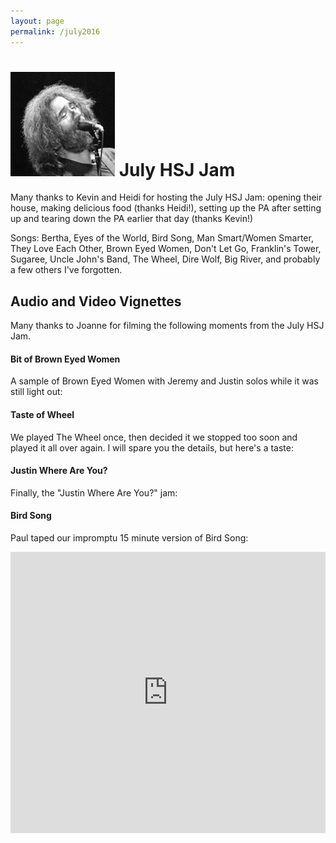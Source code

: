 ```yaml
---
layout: page
permalink: /july2016
---
```



<h1><img class="ui avatar image" src="/images/jerryavatar.jpg"> July HSJ Jam</h1>

Many thanks to Kevin and Heidi for hosting the July HSJ Jam: opening their house, making delicious food (thanks Heidi!), setting up the PA after setting up and tearing down the PA earlier that day (thanks Kevin!)
 
Songs: Bertha, Eyes of the World, Bird Song, Man Smart/Women Smarter, They Love Each Other, Brown Eyed Women, Don't Let Go, Franklin's Tower, Sugaree, Uncle John's Band, The Wheel, Dire Wolf, Big River, and probably a few others I've forgotten.

## Audio and Video Vignettes 

Many thanks to Joanne for filming the following moments from the July HSJ Jam.

#### Bit of Brown Eyed Women

A sample of Brown Eyed Women with Jeremy and Justin solos while it was still light out:

<div class="ui embed" data-source="youtube" data-id="SJ5KZh41FwQ"></div>

#### Taste of Wheel

We played The Wheel once, then decided it we stopped too soon and played it all over again. I will spare you the details, but here's a taste:

<div class="ui embed" data-source="youtube" data-id="YbXKebd29A0"></div>

#### Justin Where Are You?

Finally, the "Justin Where Are You?" jam:

<div class="ui embed" data-source="youtube" data-id="QvuRHRY-tNA"></div>

#### Bird Song

Paul taped our impromptu 15 minute version of Bird Song:

<iframe width="100%" height="450" scrolling="no" frameborder="no" src="https://w.soundcloud.com/player/?url=https%3A//api.soundcloud.com/tracks/275342012&amp;auto_play=false&amp;hide_related=false&amp;show_comments=true&amp;show_user=true&amp;show_reposts=false&amp;visual=true"></iframe>




